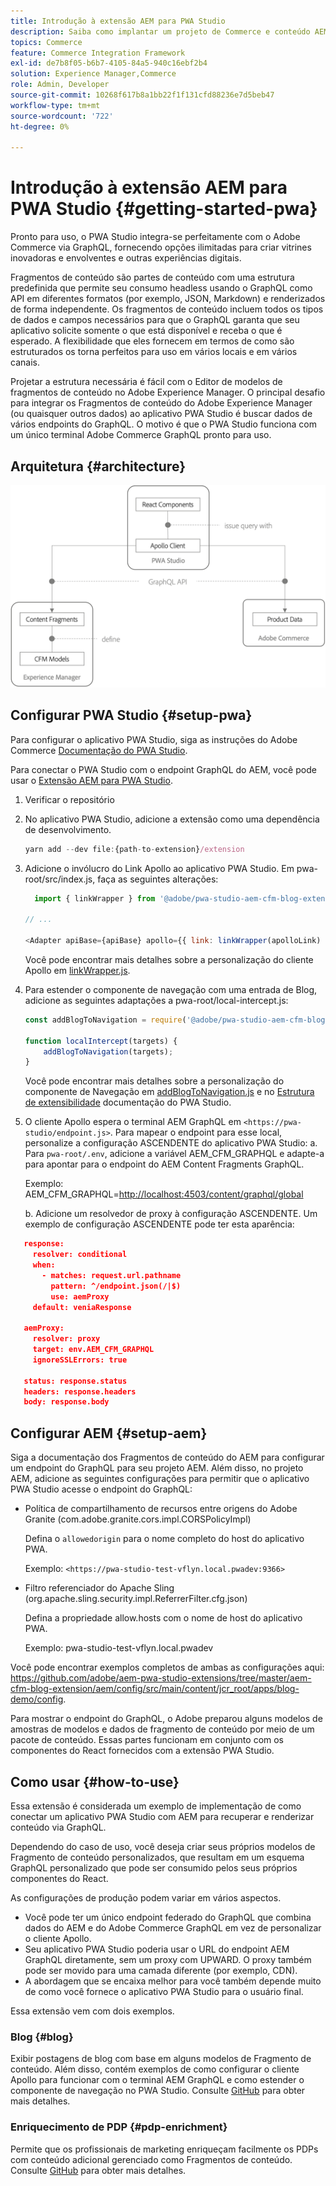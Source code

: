 ```yaml
---
title: Introdução à extensão AEM para PWA Studio
description: Saiba como implantar um projeto de Commerce e conteúdo AEM headless com o PWA Studio.
topics: Commerce
feature: Commerce Integration Framework
exl-id: de7b8f05-b6b7-4105-84a5-940c16ebf2b4
solution: Experience Manager,Commerce
role: Admin, Developer
source-git-commit: 10268f617b8a1bb22f1f131cfd88236e7d5beb47
workflow-type: tm+mt
source-wordcount: '722'
ht-degree: 0%

---
```


# Introdução à extensão AEM para PWA Studio {#getting-started-pwa}

Pronto para uso, o PWA Studio integra-se perfeitamente com o Adobe Commerce via GraphQL, fornecendo opções ilimitadas para criar vitrines inovadoras e envolventes e outras experiências digitais.

Fragmentos de conteúdo são partes de conteúdo com uma estrutura predefinida que permite seu consumo headless usando o GraphQL como API em diferentes formatos (por exemplo, JSON, Markdown) e renderizados de forma independente. Os fragmentos de conteúdo incluem todos os tipos de dados e campos necessários para que o GraphQL garanta que seu aplicativo solicite somente o que está disponível e receba o que é esperado. A flexibilidade que eles fornecem em termos de como são estruturados os torna perfeitos para uso em vários locais e em vários canais.

Projetar a estrutura necessária é fácil com o Editor de modelos de fragmentos de conteúdo no Adobe Experience Manager. O principal desafio para integrar os Fragmentos de conteúdo do Adobe Experience Manager (ou quaisquer outros dados) ao aplicativo PWA Studio é buscar dados de vários endpoints do GraphQL. O motivo é que o PWA Studio funciona com um único terminal Adobe Commerce GraphQL pronto para uso.

## Arquitetura {#architecture}

![Arquitetura headless do PWA](/help/commerce/cif/assets/pwa-studio/PWA-Studio_Architecture.png)

## Configurar PWA Studio {#setup-pwa}

Para configurar o aplicativo PWA Studio, siga as instruções do Adobe Commerce [Documentação do PWA Studio](https://developer.adobe.com/commerce/pwa-studio/tutorials/).

Para conectar o PWA Studio com o endpoint GraphQL do AEM, você pode usar o [Extensão AEM para PWA Studio](https://github.com/adobe/aem-pwa-studio-extensions).

1. Verificar o repositório

1. No aplicativo PWA Studio, adicione a extensão como uma dependência de desenvolvimento.

   ```javascript
   yarn add --dev file:{path-to-extension}/extension
   ```

1. Adicione o invólucro do Link Apollo ao aplicativo PWA Studio. Em pwa-root/src/index.js, faça as seguintes alterações:

   ```javascript
     import { linkWrapper } from '@adobe/pwa-studio-aem-cfm-blog-extension';
   
   // ...
   
   <Adapter apiBase={apiBase} apollo={{ link: linkWrapper(apolloLink) }} store={store}>
   ```

   Você pode encontrar mais detalhes sobre a personalização do cliente Apollo em [linkWrapper.js](https://github.com/adobe/aem-pwa-studio-extensions/blob/master/aem-cfm-blog-extension/extension/src/linkWrapper.js).

1. Para estender o componente de navegação com uma entrada de Blog, adicione as seguintes adaptações a pwa-root/local-intercept.js:

   ```javascript
   const addBlogToNavigation = require('@adobe/pwa-studio-aem-cfm-blog-extension/src/addBlogToNavigation');
   
   function localIntercept(targets) {
       addBlogToNavigation(targets);
   }    
   ```

   Você pode encontrar mais detalhes sobre a personalização do componente de Navegação em [addBlogToNavigation.js](https://github.com/adobe/aem-pwa-studio-extensions/blob/master/aem-cfm-blog-extension/extension/src/addBlogToNavigation.js) e no [Estrutura de extensibilidade](https://developer.adobe.com/commerce/pwa-studio/guides/general-concepts/extensibility/) documentação do PWA Studio.

1. O cliente Apollo espera o terminal AEM GraphQL em `<https://pwa-studio/endpoint.js>`. Para mapear o endpoint para esse local, personalize a configuração ASCENDENTE do aplicativo PWA Studio: a. Para `pwa-root/.env`, adicione a variável AEM_CFM_GRAPHQL e adapte-a para apontar para o endpoint do AEM Content Fragments GraphQL.

   Exemplo: AEM_CFM_GRAPHQL=<http://localhost:4503/content/graphql/global>

   b. Adicione um resolvedor de proxy à configuração ASCENDENTE. Um exemplo de configuração ASCENDENTE pode ter esta aparência:

```json
   response:
     resolver: conditional
     when:
       - matches: request.url.pathname
         pattern: ^/endpoint.json(/|$)
         use: aemProxy
     default: veniaResponse

   aemProxy:
     resolver: proxy
     target: env.AEM_CFM_GRAPHQL
     ignoreSSLErrors: true

   status: response.status
   headers: response.headers
   body: response.body
```

## Configurar AEM {#setup-aem}

Siga a documentação dos Fragmentos de conteúdo do AEM para configurar um endpoint do GraphQL para seu projeto AEM. Além disso, no projeto AEM, adicione as seguintes configurações para permitir que o aplicativo PWA Studio acesse o endpoint do GraphQL:

* Política de compartilhamento de recursos entre origens do Adobe Granite (com.adobe.granite.cors.impl.CORSPolicyImpl)

  Defina o `allowedorigin` para o nome completo do host do aplicativo PWA.

  Exemplo:  `<https://pwa-studio-test-vflyn.local.pwadev:9366>`

* Filtro referenciador do Apache Sling (org.apache.sling.security.impl.ReferrerFilter.cfg.json)

  Defina a propriedade allow.hosts com o nome de host do aplicativo PWA.

  Exemplo: pwa-studio-test-vflyn.local.pwadev

Você pode encontrar exemplos completos de ambas as configurações aqui: <https://github.com/adobe/aem-pwa-studio-extensions/tree/master/aem-cfm-blog-extension/aem/config/src/main/content/jcr_root/apps/blog-demo/config>.

Para mostrar o endpoint do GraphQL, o Adobe preparou alguns modelos de amostras de modelos e dados de fragmento de conteúdo por meio de um pacote de conteúdo. Essas partes funcionam em conjunto com os componentes do React fornecidos com a extensão PWA Studio.

## Como usar {#how-to-use}

Essa extensão é considerada um exemplo de implementação de como conectar um aplicativo PWA Studio com AEM para recuperar e renderizar conteúdo via GraphQL.

Dependendo do caso de uso, você deseja criar seus próprios modelos de Fragmento de conteúdo personalizados, que resultam em um esquema GraphQL personalizado que pode ser consumido pelos seus próprios componentes do React.

As configurações de produção podem variar em vários aspectos.

* Você pode ter um único endpoint federado do GraphQL que combina dados do AEM e do Adobe Commerce GraphQL em vez de personalizar o cliente Apollo.
* Seu aplicativo PWA Studio poderia usar o URL do endpoint AEM GraphQL diretamente, sem um proxy com UPWARD. O proxy também pode ser movido para uma camada diferente (por exemplo, CDN).
* A abordagem que se encaixa melhor para você também depende muito de como você fornece o aplicativo PWA Studio para o usuário final.

Essa extensão vem com dois exemplos.

### Blog {#blog}

Exibir postagens de blog com base em alguns modelos de Fragmento de conteúdo. Além disso, contém exemplos de como configurar o cliente Apollo para funcionar com o terminal AEM GraphQL e como estender o componente de navegação no PWA Studio. Consulte [GitHub](https://github.com/adobe/aem-pwa-studio-extensions/tree/master/aem-cfm-blog-extension) para obter mais detalhes.

### Enriquecimento de PDP {#pdp-enrichment}

Permite que os profissionais de marketing enriqueçam facilmente os PDPs com conteúdo adicional gerenciado como Fragmentos de conteúdo. Consulte [GitHub](https://github.com/adobe/aem-pwa-studio-extensions/tree/master/aem-cif-product-page-extension) para obter mais detalhes.
